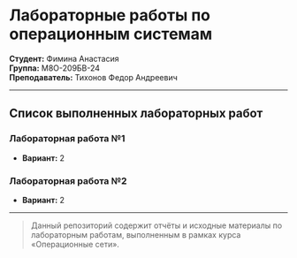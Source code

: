 # Лабораторные работы по операционным системам

**Студент:** Фимина Анастасия  
**Группа:** М8О-209БВ-24  
**Преподаватель:** Тихонов Федор Андреевич

---

## Список выполненных лабораторных работ

### Лабораторная работа №1  
- **Вариант:** 2  

### Лабораторная работа №2  
- **Вариант:** 2  

---

> Данный репозиторий содержит отчёты и исходные материалы по лабораторным работам, выполненным в рамках курса «Операционные сети».
